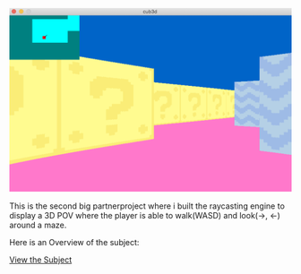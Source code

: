 ![cub3d](cub3D.png)

This is the second big partnerproject where i built the raycasting engine to display a 3D POV where the player is able to walk(WASD) and look(->, <-) around a maze.

Here is an Overview of the subject:

[View the Subject](./en.subject.pdf)
